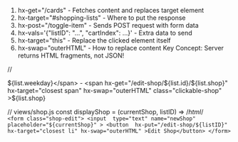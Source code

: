 <!--
   ┌──────────────────────┐    ┌──────────────────────┐    ┌──────────────────────┐
   │     app.js           │    │    data/data.js      │    │   public/styles.css  │
   │   (Server/Routes)    │    │   (Static Data)      │    │     (Styling)        │
   │   ██████████████     │    │   ░░░░░░░░░░░░░░░░   │    │   ▓▓▓▓▓▓▓▓▓▓▓▓▓▓▓    │
   │                      │    │                      │    │                      │
   │ • Express server     │◄───┤ • Shopping lists     │    │ • Card styling       │
   │ • Routes (/, /cards) │    │ • Items with status  │    │ • Item states        │
   │ • HTMX endpoints     │    │ • Static array       │    │ • Responsive design  │
   │ • Port 3000          │    │                      │    │                      │
   └──────────────────────┘    └──────────────────────┘    └──────────────────────┘
              │                          ▲                           ▲
              │ imports                  │ imports                   │ linked
              ▼                          │                           │
   ┌──────────────────────┐              │                           │
   │   views/index.js     │              │                           │
   │   (Homepage HTML)    │              │                           │
   │   ████████████████   │              │                           │
   │                      │              │                           │
   │ • Main HTML template │              │                           │
   │ • HTMX script load   │──────────────┘                           │
   │ • "Load lists" btn   │                                          │
   │ • Container div      │──────────────────────────────────────────┘
   └──────────────────────┘
              ▲
              │ imports
              │
   ┌──────────────────────┐    ┌──────────────────────┐    ┌──────────────────────┐
   │   views/cards.js     │    │   views/list.js      │    │   views/cart.js      │
   │  (Lists Container)   │    │  (Single List)       │    │  (Cart Items)        │
   │  ████████████████    │    │  ████████████████    │    │  ████████████████    │
   │                      │    │                      │    │                      │
   │ • Maps all lists     │───►│ • Single list card   │───►│ • Individual items   │
   │ • Creates UL wrapper │    │ • Title + total      │    │ • Toggle bought state│
   │                      │    │ • Maps cart items    │    │ • HTMX click handler │
   │                      │    │ • Add item form      │    │ • Color coding       │
   └──────────────────────┘    └──────────────────────┘    └──────────────────────┘
                                       HTMX FLOW DIAGRAM
   ┌─────────────────────────────────────────────────────────────────────────────────────┐
   │                              USER INTERACTIONS                                      │
   └─────────────────────────────────────────────────────────────────────────────────────┘
       Browser                    Express Server                   Data Layer
   ┌─────────────┐              ┌─────────────────┐              ┌──────────────┐
   │             │              │                 │              │              │
   │  1. Visit   │─────────────►│  GET /          │              │              │
   │     /       │              │  returns        │              │              │
   │             │◄─────────────│  index.js       │              │              │
   │             │              │                 │              │              │
   │             │              └─────────────────┘              │              │
   │  2. Click   │                                               │              │
   │  "Load      │              ┌─────────────────┐              │              │
   │   lists"    │─────────────►│  GET /cards     │─────────────►│ data.js      │
   │             │   hx-get     │  returns        │ import       │ array        │
   │             │◄─────────────│  cards.js()     │◄─────────────│              │
   │             │   HTML       │                 │              │              │
   │             │              └─────────────────┘              │              │
   │  3. Click   │                                               │              │
   │   item to   │              ┌─────────────────┐              │              │
   │   toggle    │─────────────►│ POST /toggle-   │─────────────►│ Modify       │
   │             │   hx-post    │      item       │ find & update│ bought       │
   │             │◄─────────────│ returns updated │◄─────────────│ status       │
   │             │   HTML       │ cart.js()       │              │              │
   └─────────────┘              └─────────────────┘              └──────────────┘
                                   FILE RESPONSIBILITIES
   ┌─────────────────────────────────────────────────────────────────────────────────────┐
   │ app.js         │ ► Main server file                                                 │
   │                │ ► Routes: /, /cards, /toggle-item                                  │
   │                │ ► Handles HTMX requests                                            │
   │                │ ► Imports all view functions                                       │
   ├────────────────┼────────────────────────────────────────────────────────────────────┤
   │ data/data.js   │ ► Static shopping lists array                                      │
   │                │ ► Contains: id, title, shop, cart[], total, weekday                │
   │                │ ► Items have: item, bought, units                                  │
   ├────────────────┼────────────────────────────────────────────────────────────────────┤
   │ views/index.js │ ► Homepage HTML template                                           │
   │                │ ► Loads HTMX library                                               │
   │                │ ► "Load lists" button with hx-get="/cards"                         │
   ├────────────────┼────────────────────────────────────────────────────────────────────┤
   │ views/cards.js │ ► Container for all shopping lists                                 │
   │                │ ► Maps through data array                                          │
   │                │ ► Calls list.js for each item                                      │
   ├────────────────┼────────────────────────────────────────────────────────────────────┤
   │ views/list.js  │ ► Single shopping list card                                        │
   │                │ ► Shows title, total, shop, weekday                                │
   │                │ ► Maps through cart items                                          │
   │                │ ► Calls cart.js for each item                                      │
   ├────────────────┼────────────────────────────────────────────────────────────────────┤
   │ views/cart.js  │ ► Individual cart item                                             │
   │                │ ► Toggle functionality with HTMX                                   │
   │                │ ► hx-post="/toggle-item" with listID & cartIndex                   │
   │                │ ► Visual states: .in-cart (green) / .out-cart (red)                │
   └─────────────────────────────────────────────────────────────────────────────────────┘
   ═══════════════════════════════════════════════════════════════════════════════════════ -->

<!-- ***********  H T M X   L E A R N I N G   P O I N T S  *********** -->

1.  hx-get="/cards" - Fetches content and replaces target element
2.  hx-target="#shopping-lists" - Where to put the response
3.  hx-post="/toggle-item" - Sends POST request with form data
4.  hx-vals='{"listID": "...", "cartIndex": ...}' - Extra data to send
5.  hx-target="this" - Replace the clicked element itself
6.  hx-swap="outerHTML" - How to replace content
    Key Concept: Server returns HTML fragments, not JSON!

// <p><span>${list.weekday}</span> - <span 
            hx-get="/edit-shop/${list.id}/${list.shop}"
            hx-target="closest span"
            hx-swap="outerHTML"
            class="clickable-shop"
        >${list.shop}</span></p>

// views/shop.js
const displayShop = (currentShop, listID) => /_html_/`    <form class="shop-edit">
        <input 
            type="text"
            name="newShop"
            placeholder="${currentShop}"
        >
        <button 
            hx-put="/edit-shop/${listID}"
            hx-target="closest li"
            hx-swap="outerHTML"
        >Edit Shop</button>
    </form>`
